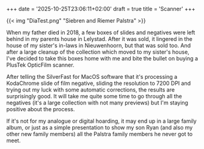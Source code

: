 +++
date = '2025-10-25T23:06:11+02:00'
draft = true
title = 'Scanner'
+++

{{< img "DiaTest.png" "Siebren and Riemer Palstra" >}}

When my father died in 2018, a few boxes of slides and negatives were left
behind in my parents house in Lelystad. After it was sold, it lingered in the
house of my sister's in-laws in Nieuwenhoorn, but that was sold too. And
after a large cleanup of the collection which moved to my sister's house,
I've decided to take this boxes home with me and bite the bullet on buying a
PlusTek OpticFilm scanner.

After telling the SilverFast for MacOS software that it's processing a
KodaChrome slide of film negative, sliding the resolution to 7200 DPI and
trying out my luck with some automatic corrections, the results are
surprisingly good. It will take me quite some time to go through all the
negatives (it's a large collection with not many previews) but I'm staying
positive about the process.

If it's not for my analogue or digital hoarding, it may end up in a large
family album, or just as a simple presentation to show my son Ryan (and also
my other new family members) all the Palstra family members he never got to
meet.
